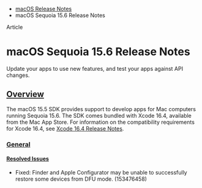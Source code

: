 - [macOS Release Notes](https://developer.apple.com/documentation/macos-release-notes)
- macOS Sequoia 15.6 Release Notes

Article

# macOS Sequoia 15.6 Release Notes

Update your apps to use new features, and test your apps against API changes.

## [Overview](https://developer.apple.com/documentation/macos-release-notes/macos-15_6-release-notes#Overview)

The macOS 15.5 SDK provides support to develop apps for Mac computers running Sequoia 15.6. The SDK comes bundled with Xcode 16.4, available from the Mac App Store. For information on the compatibility requirements for Xcode 16.4, see [Xcode 16.4 Release Notes](https://developer.apple.com/documentation/Xcode-Release-Notes/xcode-16_4-release-notes).

### [General](https://developer.apple.com/documentation/macos-release-notes/macos-15_6-release-notes#General)

#### [Resolved Issues](https://developer.apple.com/documentation/macos-release-notes/macos-15_6-release-notes#Resolved-Issues)

- Fixed: Finder and Apple Configurator may be unable to successfully restore some devices from DFU mode. (153476458)
